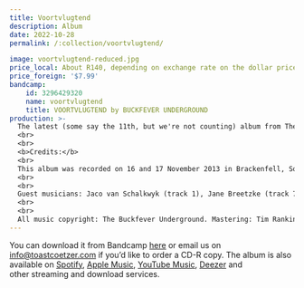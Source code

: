```yaml
---
title: Voortvlugtend
description: Album
date: 2022-10-28
permalink: /:collection/voortvlugtend/

image: voortvlugtend-reduced.jpg
price_local: About R140, depending on exchange rate on the dollar price
price_foreign: '$7.99'
bandcamp:
    id: 3296429320
    name: voortvlugtend
    title: VOORTVLUGTEND by BUCKFEVER UNDERGROUND
production: >-
  The latest (some say the 11th, but we're not counting) album from The Buckfever Underground.
  <br>
  <br>
  <b>Credits:</b>
  <br>
  This album was recorded on 16 and 17 November 2013 in Brackenfell, South Africa, by Tim Rankin at T-Time Studio. The Buckfever Underground on this album are: Gilad Hockman, Jon Savage, Righard Kapp, Stephen Timm, Toast Coetzer.
  <br>
  <br>
  Guest musicians: Jaco van Schalkwyk (track 1), Jane Breetzke (track 7). Lyrics: Toast Coetzer.
  <br>
  <br>
  All music copyright: The Buckfever Underground. Mastering: Tim Rankin. Released: October 2022.
---
```


You can download it from Bandcamp [here](https://buckfeverunderground.bandcamp.com/album/voortvlugtend) or email us on <info@toastcoetzer.com> if you’d like to order a CD-R copy. The album is also available on [Spotify](https://open.spotify.com/artist/64CsQDGZFx0ejzIy8VFaI9), [Apple Music](https://music.apple.com/za/artist/the-buckfever-underground/265957199), [YouTube Music](https://music.youtube.com/playlist?list=OLAK5uy_nErN4c_INcKwAfEwxtjHtrbAFoV-rRAdo), [Deezer](https://www.deezer.com/en/artist/566238) and other streaming and download services.
